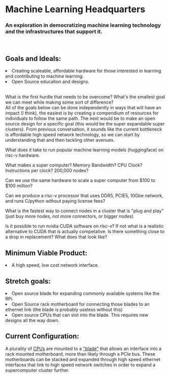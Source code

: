 # Machine Learning Headquarters
### An exploration in democratizing machine learning technology and the infrastructures that support it.  
<br>

## Goals and Ideals:  
  <u1>
    <li>   Creating scaleable, affordable hardware for those interested in learning and contributing to machine learning.</li>
    <li>   Open Source education and designs.</li>
  </u1>
  
  <br> 
  
  What is the first hurdle that needs to be overcome? What's the smallest goal we can meet while making some sort of difference?  
  All of the goals below can be done independently in ways that will have an impact (I think), the easiest is by creating a compendium of
  resources for individuals to follow the same path. The next would be to make an open source design for a specific goal (this would be
  the super expandable super clusters). From previous conversation, it sounds like the current bottleneck is affordable high speed network
  technology, so we can start by understanding that and then tackling other avenues.

  What does it take to run popular machine learning models (huggingface) on risc-v hardware.
  
  What makes a super computer? Memory Bandwidth? CPU Clock? Instructions per clock? 200,000 nodes?
  
  Can we use the same hardware to scale a super computer from $100 to $100 million?
  
  Can we produce a risc-v processor that uses DDR5, PCIE5, 10Gbe network, and runs C/python without paying license fees?
  
  What is the fastest way to connect nodes in a cluster that is "plug and play" (just buy more nodes, not more connectors, or bigger nodes)
  
  Is it possible to run nvidia CUDA software on risc-v? If not what is a realistic alternative to CUDA that is actually competative. Is there something close to a drop in replacement? What does that look like?

## Minimum Viable Product:  
  <li>A high speed, low cost network interface.</li>
  
## Stretch goals:  
  <li>Open source blade for expanding commonly available systems like the RPi.</li>
  <li>Open Source rack motherboard for connecting those blades to an ethernet link (the blade is probably useless without this)  </li>
  <li>Open source CPUs that can slot into the blade. This requires new designs all the way down.</li>



## Current Configuration:  
  A plurality of [CPUs](<https://github.com/Machine-Learning-Headquarters/CPUDesign> "Current CPU designs") are mounted to a ["blade"](<https://github.com/Machine-Learning-Headquarters/BladeArchitectures> "Current designs for CPU mount board") that allows an interface into a rack mounted motherboard, more than likely through a PCIe bus. These motherboards can be stacked and expanded through high speed ethernet interfaces that link to high speed network switches in order to expand a supercomputer cluster further.

